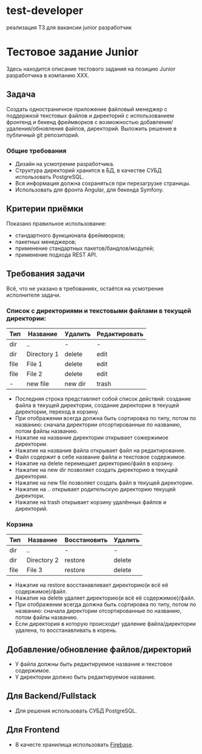 # test-developer
реализация ТЗ для вакансии junior разработчик 

# Тестовое задание Junior

Здесь находится описание тестового задания на позицию Junior разработчика в компанию XXX.

## Задача

Создать одностраничное приложение файловый менеджер с поддержкой текстовых файлов и директорий с использованием фронтенд и бекенд фреймворков с возможностью добавления/удаления/обновления файлов, директорий. Выложить решение в публичный git репозиторий.

### Общие требования

- Дизайн на усмотрение разработчика.
- Структура директорий хранится в БД, в качестве СУБД использовать PostgreSQL.
- Вся информация должна сохраняться при перезагрузке страницы.
- Использовать для фронта Angular, для бекенда Symfony.

## Критерии приёмки
Показано правильное использование:
  - стандартного функционала фреймворков;
  - пакетных менеджеров;
  - применение стандартных пакетов/бандлов/модулей;
  - применение подхода REST API.

## Требования задачи

Всё, что не указано в требованиях, остаётся на усмотрение исполнителя задачи.

### Список с директориями и текстовыми файлами в текущей директории:

|Тип  |Название   |Удалить|Редактировать  |
|---  |---        |---    |---            |
|dir  |..         | -     | -             |
|dir  |Directory 1|delete |edit           |
|file |File 1     |delete |edit           |
|file |File 2     |delete |edit           |
| -   | new file  |new dir|trash          |

- Последняя строка представляет собой список действий: создание файла в текущей директории, создание директории в текущей директории, переход в корзину.
- При отображении всегда должна быть сортировка по типу, потом по названию: сначала директории отсортированные по названию, потом файлы названию.
- Нажатие на название директории открывает сожержимое директории.
- Нажатие на название файла открывает файл на редактирование.
- Файл содержит в себе название файла и текстовое содержимое.
- Нажатие на delete перемещает директорию/файл в корзину.
- Нажатие на new dir позволяет создать директорию в текущей директории.
- Нажатие на new file позволяет создать файл в текущей директории.
- Нажатие на .. открывает родительскую директорию текущей директори.
- Нажатие на trash открывает корзину удалённых файлов и директорий.

### Корзина 

|Тип  |Название   |Восстановить |Удалить        |
|---  |---        |---          |---            |
|dir  |..         | -           | -             |
|dir  |Directory 2|restore      |delete         |
|file |File 3     |restore      |delete         |

- Нажатие на restore восстанавливает директорию(и всё её содержимое)/файл.
- Нажатие на delete удаляет директорию(и всё её содержимое)/файл.
- При отображении всегда должна быть сортировка по типу, потом по названию: сначала директории отсортированные по названию, потом файлы названию.
- Если директория в которую происходит удаление файла/директории удалена, то восстанавливать в корень.

## Добавление/обновление файлов/директорий

- У файла должны быть редактируемое название и текстовое содержимое.
- У директории должно быть редактируемое название.

## Для Backend/Fullstack

- Для решения использовать СУБД PostgreSQL.

## Для Frontend

- В качесте хранилища использовать [Firebase](https://firebase.google.com/docs/database).